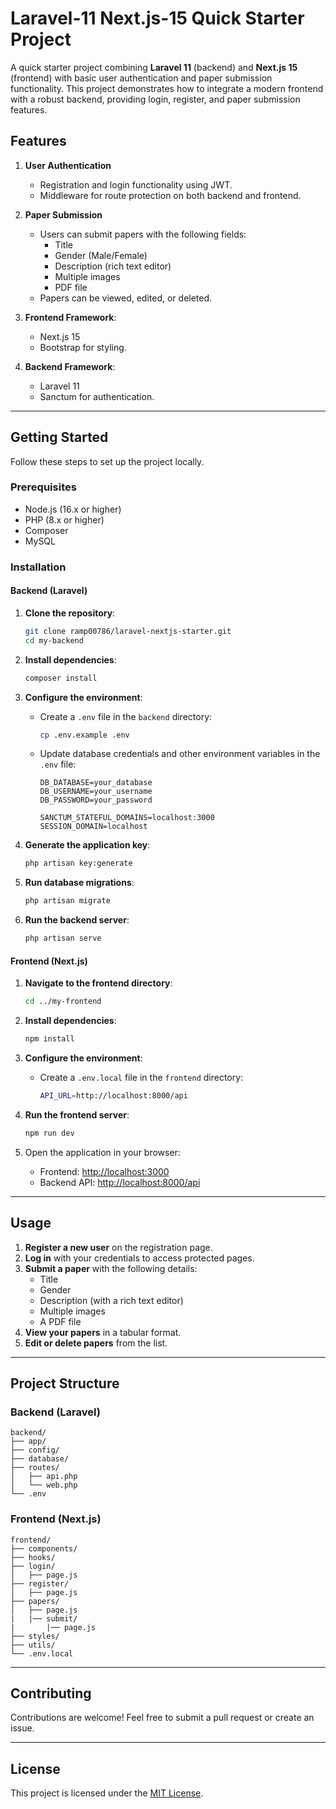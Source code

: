
# Laravel-11 Next.js-15 Quick Starter Project

A quick starter project combining **Laravel 11** (backend) and **Next.js 15** (frontend) with basic user authentication and paper submission functionality. This project demonstrates how to integrate a modern frontend with a robust backend, providing login, register, and paper submission features.

## Features

1. **User Authentication**  
   - Registration and login functionality using JWT.
   - Middleware for route protection on both backend and frontend.

2. **Paper Submission**  
   - Users can submit papers with the following fields:
     - Title
     - Gender (Male/Female)
     - Description (rich text editor)
     - Multiple images
     - PDF file
   - Papers can be viewed, edited, or deleted.

3. **Frontend Framework**:  
   - Next.js 15
   - Bootstrap for styling.

4. **Backend Framework**:  
   - Laravel 11
   - Sanctum for authentication.

---

## Getting Started

Follow these steps to set up the project locally.

### Prerequisites

- Node.js (16.x or higher)
- PHP (8.x or higher)
- Composer
- MySQL

### Installation

#### Backend (Laravel)

1. **Clone the repository**:
   ```bash
   git clone ramp00786/laravel-nextjs-starter.git
   cd my-backend
   ```

2. **Install dependencies**:
   ```bash
   composer install
   ```

3. **Configure the environment**:
   - Create a `.env` file in the `backend` directory:
     ```bash
     cp .env.example .env
     ```
   - Update database credentials and other environment variables in the `.env` file:
     ```plaintext
     DB_DATABASE=your_database
     DB_USERNAME=your_username
     DB_PASSWORD=your_password

     SANCTUM_STATEFUL_DOMAINS=localhost:3000
     SESSION_DOMAIN=localhost
     ```

4. **Generate the application key**:
   ```bash
   php artisan key:generate
   ```

5. **Run database migrations**:
   ```bash
   php artisan migrate
   ```

6. **Run the backend server**:
   ```bash
   php artisan serve
   ```

#### Frontend (Next.js)

1. **Navigate to the frontend directory**:
   ```bash
   cd ../my-frontend
   ```

2. **Install dependencies**:
   ```bash
   npm install
   ```

3. **Configure the environment**:
   - Create a `.env.local` file in the `frontend` directory:
     ```bash
     API_URL=http://localhost:8000/api
     ```

4. **Run the frontend server**:
   ```bash
   npm run dev
   ```

5. Open the application in your browser:
   - Frontend: [http://localhost:3000](http://localhost:3000)
   - Backend API: [http://localhost:8000/api](http://localhost:8000/api)

---

## Usage

1. **Register a new user** on the registration page.
2. **Log in** with your credentials to access protected pages.
3. **Submit a paper** with the following details:
   - Title
   - Gender
   - Description (with a rich text editor)
   - Multiple images
   - A PDF file
4. **View your papers** in a tabular format.
5. **Edit or delete papers** from the list.

---

## Project Structure

### Backend (Laravel)

```
backend/
├── app/
├── config/
├── database/
├── routes/
│   ├── api.php
│   └── web.php
└── .env
```

### Frontend (Next.js)

```
frontend/
├── components/
├── hooks/
├── login/
│   ├── page.js
├── register/
│   ├── page.js
├── papers/
│   ├── page.js
|   |── submit/
|       |── page.js
├── styles/
├── utils/
└── .env.local
```

---

## Contributing

Contributions are welcome! Feel free to submit a pull request or create an issue.

---

## License

This project is licensed under the [MIT License](LICENSE).
